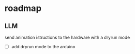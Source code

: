 # roadmap

## LLM
send animation istructions to the hardware with a dryrun mode
- [ ] add dryrun mode to the arduino